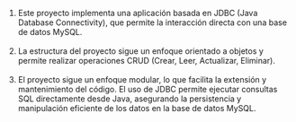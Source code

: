 1. Este proyecto implementa una aplicación basada en JDBC (Java Database Connectivity), que permite la interacción directa con una base de datos MySQL.
<br><br>
2. La estructura del proyecto sigue un enfoque orientado a objetos y permite realizar operaciones CRUD (Crear, Leer, Actualizar, Eliminar).
<br><br>
3. El proyecto sigue un enfoque modular, lo que facilita la extensión y mantenimiento del código. 
El uso de JDBC permite ejecutar consultas SQL directamente desde Java, asegurando la persistencia y manipulación eficiente de los datos en la base de datos MySQL.

